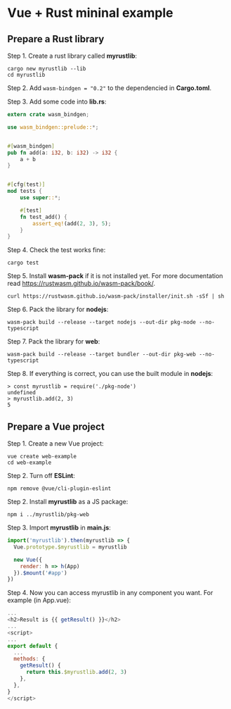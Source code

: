# Vue + Rust mininal example


## Prepare a Rust library

Step 1. Create a rust library called **myrustlib**:
```
cargo new myrustlib --lib
cd myrustlib
```

Step 2. Add `wasm-bindgen = "0.2"` to the dependencied in **Cargo.toml**.

Step 3. Add some code into **lib.rs**:
```rust
extern crate wasm_bindgen;

use wasm_bindgen::prelude::*;


#[wasm_bindgen]
pub fn add(a: i32, b: i32) -> i32 {
    a + b
}


#[cfg(test)]
mod tests {
    use super::*;

    #[test]
    fn test_add() {
        assert_eq!(add(2, 3), 5);
    }
}
```

Step 4. Check the test works fine:
```
cargo test
```

Step 5. Install **wasm-pack** if it is not installed yet. For more documentation read https://rustwasm.github.io/wasm-pack/book/.
```
curl https://rustwasm.github.io/wasm-pack/installer/init.sh -sSf | sh
```

Step 6. Pack the library for **nodejs**:
```
wasm-pack build --release --target nodejs --out-dir pkg-node --no-typescript
```

Step 7. Pack the library for **web**:
```
wasm-pack build --release --target bundler --out-dir pkg-web --no-typescript
```

Step 8. If everything is correct, you can use the built module in **nodejs**:
```
> const myrustlib = require('./pkg-node')
undefined
> myrustlib.add(2, 3)
5
```


## Prepare a Vue project

Step 1. Create a new Vue project:
```
vue create web-example
cd web-example
```

Step 2. Turn off **ESLint**:
```
npm remove @vue/cli-plugin-eslint
```

Step 2. Install **myrustlib** as a JS package:
```
npm i ../myrustlib/pkg-web
```

Step 3. Import **myrustlib** in **main.js**:
```js
import('myrustlib').then(myrustlib => {
  Vue.prototype.$myrustlib = myrustlib

  new Vue({
    render: h => h(App)
  }).$mount('#app')
})
```

Step 4. Now you can access myrustlib in any component you want. For example (in App.vue):
```js
...
<h2>Result is {{ getResult() }}</h2>
...
<script>
...
export default {
  ...
  methods: {
    getResult() {
      return this.$myrustlib.add(2, 3)
    },
  },
}
</script>
```
